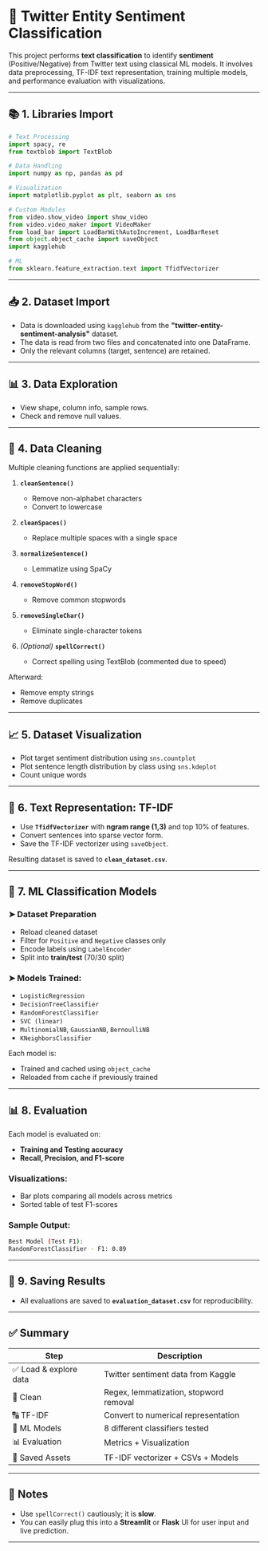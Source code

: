 # 🧠 Twitter Entity Sentiment Classification

This project performs **text classification** to identify **sentiment** (Positive/Negative) from Twitter text using classical ML models. It involves data preprocessing, TF-IDF text representation, training multiple models, and performance evaluation with visualizations.

---

## 📚 1. Libraries Import

```python
# Text Processing
import spacy, re
from textblob import TextBlob

# Data Handling
import numpy as np, pandas as pd

# Visualization
import matplotlib.pyplot as plt, seaborn as sns

# Custom Modules
from video.show_video import show_video
from video.video_maker import VideoMaker
from load_bar import LoadBarWithAutoIncrement, LoadBarReset
from object.object_cache import saveObject
import kagglehub

# ML
from sklearn.feature_extraction.text import TfidfVectorizer
```

---

## 📥 2. Dataset Import

* Data is downloaded using `kagglehub` from the **"twitter-entity-sentiment-analysis"** dataset.
* The data is read from two files and concatenated into one DataFrame.
* Only the relevant columns (target, sentence) are retained.

---

## 📊 3. Data Exploration

* View shape, column info, sample rows.
* Check and remove null values.

---

## 🧹 4. Data Cleaning

Multiple cleaning functions are applied sequentially:

1. **`cleanSentence()`**

   * Remove non-alphabet characters
   * Convert to lowercase

2. **`cleanSpaces()`**

   * Replace multiple spaces with a single space

3. **`normalizeSentence()`**

   * Lemmatize using SpaCy

4. **`removeStopWord()`**

   * Remove common stopwords

5. **`removeSingleChar()`**

   * Eliminate single-character tokens

6. *(Optional)* **`spellCorrect()`**

   * Correct spelling using TextBlob (commented due to speed)

Afterward:

* Remove empty strings
* Remove duplicates

---

## 📈 5. Dataset Visualization

* Plot target sentiment distribution using `sns.countplot`
* Plot sentence length distribution by class using `sns.kdeplot`
* Count unique words

---

## 🔡 6. Text Representation: TF-IDF

* Use **`TfidfVectorizer`** with **ngram range (1,3)** and top 10% of features.
* Convert sentences into sparse vector form.
* Save the TF-IDF vectorizer using `saveObject`.

Resulting dataset is saved to **`clean_dataset.csv`**.

---

## 🔁 7. ML Classification Models

### ➤ Dataset Preparation

* Reload cleaned dataset
* Filter for `Positive` and `Negative` classes only
* Encode labels using `LabelEncoder`
* Split into **train/test** (70/30 split)

### ➤ Models Trained:

* `LogisticRegression`
* `DecisionTreeClassifier`
* `RandomForestClassifier`
* `SVC (linear)`
* `MultinomialNB`, `GaussianNB`, `BernoulliNB`
* `KNeighborsClassifier`

Each model is:

* Trained and cached using `object_cache`
* Reloaded from cache if previously trained

---

## 📊 8. Evaluation

Each model is evaluated on:

* **Training and Testing accuracy**
* **Recall, Precision, and F1-score**

### Visualizations:

* Bar plots comparing all models across metrics
* Sorted table of test F1-scores

### Sample Output:

```bash
Best Model (Test F1):
RandomForestClassifier - F1: 0.89
```

---

## 💾 9. Saving Results

* All evaluations are saved to **`evaluation_dataset.csv`** for reproducibility.

---

## ✅ Summary

| Step                  | Description                            |
| --------------------- | -------------------------------------- |
| ✅ Load & explore data | Twitter sentiment data from Kaggle     |
| 🧹 Clean              | Regex, lemmatization, stopword removal |
| 🔠 TF-IDF             | Convert to numerical representation    |
| 🤖 ML Models          | 8 different classifiers tested         |
| 📊 Evaluation         | Metrics + Visualization                |
| 💾 Saved Assets       | TF-IDF vectorizer + CSVs + Models      |

---

## 📌 Notes

* Use `spellCorrect()` cautiously; it is **slow**.
* You can easily plug this into a **Streamlit** or **Flask** UI for user input and live prediction.

---